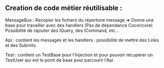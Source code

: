 ## Creation de code métier réutilisable :

MessageBus : Recopier les fichiers du répertoire message => Donne une base pour travailler avec des handlers (Pas de dépendance Cocoricore)
Possibilité de rajouter des IQuery, des ICommand, etc...

Api : contient les messages et les handlers : possibilité de mettre des Links et des Submits

Test : contient un TestBase pour l'Injection et pour pouvoir récupérer un TestUser qui est le point de base pour parcourir l'Api
